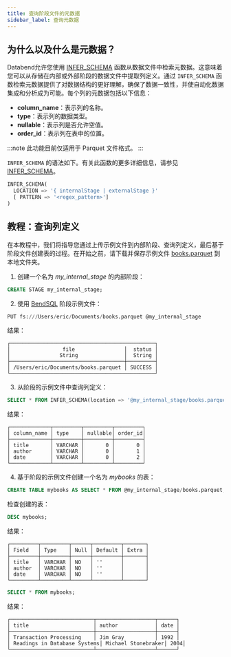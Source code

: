 ```yaml
---
title: 查询阶段文件的元数据
sidebar_label: 查询元数据
---
```


## 为什么以及什么是元数据？

Databend允许您使用 [INFER_SCHEMA](/sql/sql-functions/table-functions/infer-schema) 函数从数据文件中检索元数据。这意味着您可以从存储在内部或外部阶段的数据文件中提取列定义。通过 `INFER_SCHEMA` 函数检索元数据提供了对数据结构的更好理解，确保了数据一致性，并使自动化数据集成和分析成为可能。每个列的元数据包括以下信息：

- **column_name**：表示列的名称。
- **type**：表示列的数据类型。
- **nullable**：表示列是否允许空值。
- **order_id**：表示列在表中的位置。

:::note
此功能目前仅适用于 Parquet 文件格式。
:::

`INFER_SCHEMA` 的语法如下。有关此函数的更多详细信息，请参见 [INFER_SCHEMA](/sql/sql-functions/table-functions/infer-schema)。

```sql
INFER_SCHEMA(
  LOCATION => '{ internalStage | externalStage }'
  [ PATTERN => '<regex_pattern>']
)
```

## 教程：查询列定义

在本教程中，我们将指导您通过上传示例文件到内部阶段、查询列定义，最后基于阶段文件创建表的过程。在开始之前，请下载并保存示例文件 [books.parquet](https://datafuse-1253727613.cos.ap-hongkong.myqcloud.com/data/books.parquet) 到本地文件夹。

1. 创建一个名为 *my_internal_stage* 的内部阶段：

```sql
CREATE STAGE my_internal_stage;
```

2. 使用 [BendSQL](../../30-sql-clients/00-bendsql/index.md) 阶段示例文件：

```sql
PUT fs:///Users/eric/Documents/books.parquet @my_internal_stage
```

结果：
```
┌───────────────────────────────────────────────┐
│                 file                │  status │
│                String               │  String │
├─────────────────────────────────────┼─────────┤
│ /Users/eric/Documents/books.parquet │ SUCCESS │
└───────────────────────────────────────────────┘
```

3. 从阶段的示例文件中查询列定义：

```sql
SELECT * FROM INFER_SCHEMA(location => '@my_internal_stage/books.parquet');
```

结果：
```
┌─────────────┬─────────┬─────────┬─────────┐
│ column_name │ type    │ nullable│ order_id│
├─────────────┼─────────┼─────────┼─────────┤
│ title       │ VARCHAR │       0 │       0 │
│ author      │ VARCHAR │       0 │       1 │
│ date        │ VARCHAR │       0 │       2 │
└─────────────┴─────────┴─────────┴─────────┘
```

4. 基于阶段的示例文件创建一个名为 *mybooks* 的表：

```sql
CREATE TABLE mybooks AS SELECT * FROM @my_internal_stage/books.parquet;
```

检查创建的表：

```sql
DESC mybooks;
```

结果：
```
┌─────────┬─────────┬──────┬─────────┬───────┐
│ Field   │ Type    │ Null │ Default │ Extra │
├─────────┼─────────┼──────┼─────────┼───────┤
│ title   │ VARCHAR │ NO   │ ''      │       │
│ author  │ VARCHAR │ NO   │ ''      │       │
│ date    │ VARCHAR │ NO   │ ''      │       │
└─────────┴─────────┴──────┴─────────┴───────┘
```

```sql
SELECT * FROM mybooks;
```

结果：
```
┌───────────────────────────┬───────────────────┬──────┐
│ title                     │ author            │ date │
├───────────────────────────┼───────────────────┼──────┤
│ Transaction Processing    │ Jim Gray          │ 1992 │
│ Readings in Database Systems│ Michael Stonebraker│ 2004│
└───────────────────────────┴───────────────────┴──────┘
```